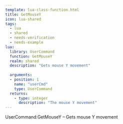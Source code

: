 ```yaml
---
template: lua-class-function.html
title: GetMouseY
icon: lua-shared
tags:
  - lua
  - shared
  - needs-verification
  - needs-example
lua:
  library: UserCommand
  function: GetMouseY
  realm: shared
  description: "Gets mouse Y movement"
  
  arguments:
  - position: 1
    name: "userCmd"
    type: UserCommand
  returns:
    - type: integer
      description: "The mouse Y movement"
---
```


<div class="lua__search__keywords">
UserCommand:GetMouseY &#x2013; Gets mouse Y movement
</div>
